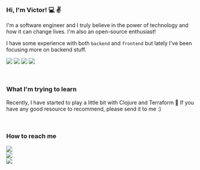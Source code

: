 ### Hi, I'm Victor! :computer: :v:

I'm a software engineer and I truly believe in the power of technology and how it can change lives. I'm also an open-source enthusiast!

I have some experience with both `backend` and `frontend` but lately I've been focusing more on backend stuff.

![](https://img.shields.io/badge/-Go-informational?style=flat&logo=go&logoColor=white&color=50b7e0)
![](https://img.shields.io/badge/-Django-informational?style=flat&logo=django&logoColor=white&color=092e20)
![](https://img.shields.io/badge/-Docker-informational?style=flat&logo=docker&logoColor=white&color=2496ed)
![](https://img.shields.io/badge/-PostgreSQL-informational?style=flat&logo=postgresql&logoColor=white)

<br>

### What I'm trying to learn

Recently, I have started to play a little bit with Clojure and Terraform :rocket: If you have any good resource to recommend, please send it to me :)

<br>

### How to reach me
[![](https://img.shields.io/badge/-LinkedIn-informational?style=flat&logo=linkedin)](https://www.linkedin.com/in/victorpalmerini/)
<br>
[![](https://img.shields.io/badge/-victorpalmerini@gmail.com-informational?style=flat&logo=gmail&color=fff)](mailto:victorpalmerini@gmail.com)
<br>
[![](https://img.shields.io/badge/-StackOverflow-informational?style=flat&logo=stackoverflow&color=222)](https://stackoverflow.com/users/11933925/vpalmerini)
